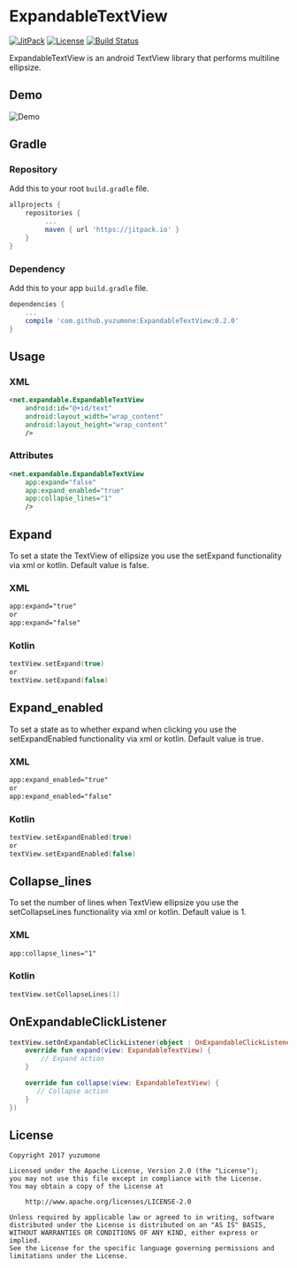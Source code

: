 # ExpandableTextView
[![JitPack](https://img.shields.io/badge/jitpack-v0.2.0-brightgreen.svg)](https://jitpack.io/#yuzumone/ExpandableTextView/)
[![License](https://img.shields.io/badge/license-Apache%202-blue.svg)](https://www.apache.org/licenses/LICENSE-2.0.html)
[![Build Status](https://travis-ci.org/yuzumone/ExpandableTextView.svg?branch=master)](https://travis-ci.org/yuzumone/ExpandableTextView)

ExpandableTextView is an android TextView library that performs multiline ellipsize.

## Demo
![Demo](./demo.gif)

## Gradle
### Repository
Add this to your root `build.gradle` file.
```gradle
allprojects {
    repositories {
         ...
         maven { url 'https://jitpack.io' }
    }
}
```

### Dependency
Add this to your app `build.gradle` file.
```gradle
dependencies {
    ...
    compile 'com.github.yuzumone:ExpandableTextView:0.2.0'
}
```

## Usage
### XML
```xml
<net.expandable.ExpandableTextView
    android:id="@+id/text"
    android:layout_width="wrap_content"
    android:layout_height="wrap_content"
    />
```

### Attributes
```xml
<net.expandable.ExpandableTextView
    app:expand="false"
    app:expand_enabled="true"
    app:collapse_lines="1"
    />
```

## Expand
To set a state the TextView of ellipsize you use the setExpand functionality via xml or kotlin. Default value is false.

### XML
```xml
app:expand="true"
or
app:expand="false"
```

### Kotlin
```kotlin
textView.setExpand(true)
or
textView.setExpand(false)
```

## Expand_enabled
To set a state as to whether expand when clicking you use the setExpandEnabled functionality via xml or kotlin. Default value is true.

### XML
```xml
app:expand_enabled="true"
or
app:expand_enabled="false"
```

### Kotlin
```kotlin
textView.setExpandEnabled(true)
or
textView.setExpandEnabled(false)
```

## Collapse_lines
To set the number of lines when TextView ellipsize you use the setCollapseLines functionality via xml or kotlin. Default value is 1.

### XML
```xml
app:collapse_lines="1"
```

### Kotlin
```kotlin
textView.setCollapseLines(1)
```

## OnExpandableClickListener

```kotlin
textView.setOnExpandableClickListener(object : OnExpandableClickListener {
    override fun expand(view: ExpandableTextView) {
        // Expand action
    }

    override fun collapse(view: ExpandableTextView) {
       // Collapse action
    }
})
```

## License
```
Copyright 2017 yuzumone

Licensed under the Apache License, Version 2.0 (the "License");
you may not use this file except in compliance with the License.
You may obtain a copy of the License at

    http://www.apache.org/licenses/LICENSE-2.0

Unless required by applicable law or agreed to in writing, software
distributed under the License is distributed on an "AS IS" BASIS,
WITHOUT WARRANTIES OR CONDITIONS OF ANY KIND, either express or implied.
See the License for the specific language governing permissions and
limitations under the License.
```